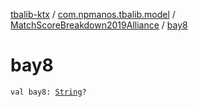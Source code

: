[tbalib-ktx](../../index.md) / [com.npmanos.tbalib.model](../index.md) / [MatchScoreBreakdown2019Alliance](index.md) / [bay8](./bay8.md)

# bay8

`val bay8: `[`String`](https://kotlinlang.org/api/latest/jvm/stdlib/kotlin/-string/index.html)`?`